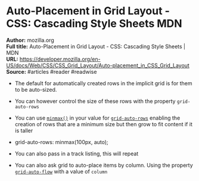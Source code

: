 # Auto-Placement in Grid Layout - CSS&colon; Cascading Style Sheets   MDN

**Author:** mozilla.org  
**Full title:** Auto-Placement in Grid Layout - CSS&colon; Cascading Style Sheets | MDN  
**URL:** https://developer.mozilla.org/en-US/docs/Web/CSS/CSS_Grid_Layout/Auto-placement_in_CSS_Grid_Layout  
**Source:** #articles #reader #readwise

- The default for automatically created rows in the implicit grid is for them to be auto-sized. 
   
- You can however control the size of these rows with the property `grid-auto-rows` 
   
- You can use [`minmax()`](https://developer.mozilla.org/en-US/docs/Web/CSS/minmax) in your value for [`grid-auto-rows`](https://developer.mozilla.org/en-US/docs/Web/CSS/grid-auto-rows) enabling the creation of rows that are a minimum size but then grow to fit content if it is taller 
   
- grid-auto-rows: minmax(100px, auto); 
   
- You can also pass in a track listing, this will repeat 
   
- You can also ask grid to auto-place items by column. Using the property [`grid-auto-flow`](https://developer.mozilla.org/en-US/docs/Web/CSS/grid-auto-flow) with a value of `column` 
   
